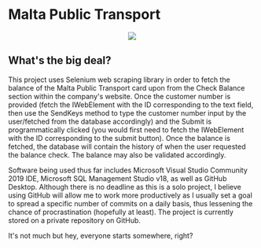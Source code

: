 # Malta Public Transport
<p align="center">
  <img src="http://www.maltapagina.nl/pic/transportmaltalogo.jpg"/>
</p>

<h2>What's the big deal?</h2>
<p class="justify">This project uses Selenium web scraping library in order to fetch the balance of the Malta Public Transport card upon from the Check Balance section within the company's website. Once the customer number is provided (fetch the IWebElement with the ID corresponding to the text field, then use the SendKeys method to type the customer number input by the user/fetched from the database accordingly) and the Submit is programmatically clicked (you would first need to fetch the IWebElement with the ID corresponding to the submit button). Once the balance is fetched, the database will contain the history of when the user requested the balance check. The balance may also be validated accordingly.</p>

<p class="justify">Software being used thus far includes Microsoft Visual Studio Community 2019 IDE, Microsoft SQL Management Studio v18, as well as GitHub Desktop. Although there is no deadline as this is a solo project, I believe using GitHub will allow me to work more productively as I usually set a goal to spread a specific number of commits on a daily basis, thus lessening the chance of procrastination (hopefully at least). The project is currently stored on a private repository on GitHub.</p>

<p>It's not much but hey, everyone starts somewhere, right?</p>
